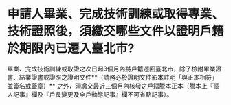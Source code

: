 # 申請人畢業、完成技術訓練或取得專業、技術證照後，須繳交哪些文件以證明戶籍於期限內已遷入臺北市?

畢業、完成技術訓練或取證之次日起3個月內將戶籍遷回臺北市，除了檢附畢業證書、結業證書或證照之證明文件**（請務必於證明文件影本註明「與正本相符」並簽名或蓋章）** 之外，須繳交最近三個月內核發之戶籍謄本正本（謄本上『個人記事』欄及『戶長變更及全戶動態記事』欄不可省略記事）。
